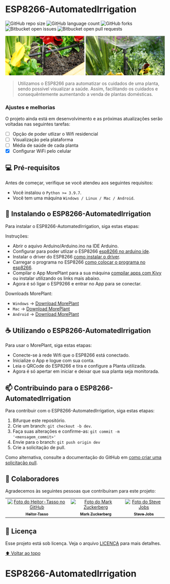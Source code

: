# ESP8266-AutomatedIrrigation

<!---Esses são exemplos. Veja https://shields.io para outras pessoas ou para personalizar este conjunto de escudos. Você pode querer incluir dependências, status do projeto e informações de licença aqui--->

![GitHub repo size](https://img.shields.io/github/repo-size/Heitor-Tasso/ESP8266-AutomatedIrrigation?style=for-the-badge)
![GitHub language count](https://img.shields.io/github/languages/count/Heitor-Tasso/ESP8266-AutomatedIrrigation?style=for-the-badge)
![GitHub forks](https://img.shields.io/github/forks/Heitor-Tasso/ESP8266-AutomatedIrrigation?style=for-the-badge)
![Bitbucket open issues](https://img.shields.io/bitbucket/issues/Heitor-Tasso/ESP8266-AutomatedIrrigation?style=for-the-badge)
![Bitbucket open pull requests](https://img.shields.io/bitbucket/pr-raw/Heitor-Tasso/ESP8266-AutomatedIrrigation?style=for-the-badge)

<img src="exemplo-image.png" alt="exemplo imagem">

> Utilizamos o ESP8266 para automatizar os cuidados de uma planta, sendo possível visualizar a saúde. Assim, facilitando os cuidados e consequêntemente aumentando a venda de plantas domésticas. 

### Ajustes e melhorias

O projeto ainda está em desenvolvimento e as próximas atualizações serão voltadas nas seguintes tarefas:

- [ ] Opção de poder utlizar o Wifi residencial
- [ ] Visualização pela plataforma
- [ ] Média de saúde de cada planta
- [x] Configurar WiFi pelo celular

## 💻 Pré-requisitos

Antes de começar, verifique se você atendeu aos seguintes requisitos:
<!---Estes são apenas requisitos de exemplo. Adicionar, duplicar ou remover conforme necessário--->
* Você instalou o `Python >= 3.9.7`.
* Você tem uma máquina `Windows / Linux / Mac / Android`.

## 🚀 Instalando o ESP8266-AutomatedIrrigation

Para instalar o ESP8266-AutomatedIrrigation, siga estas etapas:

Instruções:

 - Abrir o aquivo Arduino/Arduino.ino na IDE Arduino.
 - Configurar para poder utlizar o ESP8266 [esp8266 no arduino ide](https://www.robocore.net/tutoriais/programando-o-esp8266-pela-arduino-ide).
 - Instalar o driver do ESP8266 [como instalar o driver](https://www.blogdarobotica.com/2020/05/26/instalando-driver-serial-para-nodemcu-com-chip-ch340/#:~:text=Caso%20a%20placa%20NODEMCU%20ESP8266,NODEMCU%20ESP8266%20n%C3%A3o%20foi%20reconhecida.&text=Ap%C3%B3s%20a%20conclus%C3%A3o%20do%20download,instala%C3%A7%C3%A3o%2C%20conforme%20a%20Figura%205.).
  - Carregar o programa no ESP8266 [como colocar o programa no esp8266](https://seurobo.com.br/como-enviar-o-programa-para-o-arduino-uno-mega-ou-outros/).
  - Compilar o App MorePlant para a sua máquina [compilar apps com Kivy](https://kivy.org/doc/stable/guide/packaging.html) ou instalar utilizando os links mais abaixo.
  - Agora é só ligar o ESP9266 e entrar no App para se conectar.

Downloads MorePlant:
 - `Windows` -> [Download MorePlant]()
 - `Mac` -> [Download MorePlant]()
 - `Android` -> [Download MorePlant]()

## ☕ Utilizando o ESP8266-AutomatedIrrigation

Para usar o MorePlant, siga estas etapas:

 - Conecte-se à rede Wifi que o ESP8266 está conectado.
 - Inicialize o App e logue com sua conta.
 - Leia o QRCode do ESP8266 e tira e configure a Planta utilizada.
 - Agora é só apertar em iniciar e deixar que sua planta seja monitorada.


## 📫 Contribuindo para o ESP8266-AutomatedIrrigation
<!---Se o seu README for longo ou se você tiver algum processo ou etapas específicas que deseja que os contribuidores sigam, considere a criação de um arquivo CONTRIBUTING.md separado--->
Para contribuir com o ESP8266-AutomatedIrrigation, siga estas etapas:

1. Bifurque este repositório.
2. Crie um branch: `git checkout -b dev`.
3. Faça suas alterações e confirme-as: `git commit -m '<mensagem_commit>'`
4. Envie para o branch: `git push origin dev`
5. Crie a solicitação de pull.

Como alternativa, consulte a documentação do GitHub em [como criar uma solicitação pull](https://help.github.com/en/github/collaborating-with-issues-and-pull-requests/creating-a-pull-request).

## 🤝 Colaboradores

Agradecemos às seguintes pessoas que contribuíram para este projeto:

<table>
  <tr>
    <td align="center">
      <a href="#">
        <img src="https://avatars.githubusercontent.com/u/87236158?v=4" width="100px;" alt="Foto do Heitor-Tasso no GitHub"/><br>
        <sub>
          <b>Heitor Tasso</b>
        </sub>
      </a>
    </td>
    <td align="center">
      <a href="#">
        <img src="https://s2.glbimg.com/FUcw2usZfSTL6yCCGj3L3v3SpJ8=/smart/e.glbimg.com/og/ed/f/original/2019/04/25/zuckerberg_podcast.jpg" width="100px;" alt="Foto do Mark Zuckerberg"/><br>
        <sub>
          <b>Mark Zuckerberg</b>
        </sub>
      </a>
    </td>
    <td align="center">
      <a href="#">
        <img src="https://miro.medium.com/max/360/0*1SkS3mSorArvY9kS.jpg" width="100px;" alt="Foto do Steve Jobs"/><br>
        <sub>
          <b>Steve Jobs</b>
        </sub>
      </a>
    </td>
  </tr>
</table>


## 📝 Licença

Esse projeto está sob licença. Veja o arquivo [LICENÇA](LICENSE.md) para mais detalhes.

[⬆ Voltar ao topo](#ESP8266-AutomatedIrrigation)<br>
# ESP8266-AutomatedIrrigation
